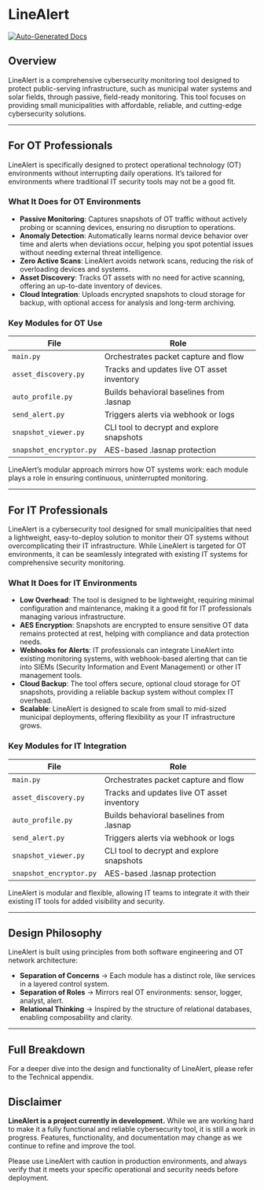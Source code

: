 # LineAlert

[![Auto-Generated Docs](https://img.shields.io/badge/docs-generated-blue.svg)](./documentation_output.md)

## Overview

LineAlert is a comprehensive cybersecurity monitoring tool designed to protect public-serving infrastructure, such as municipal water systems and solar fields, through passive, field-ready monitoring. This tool focuses on providing small municipalities with affordable, reliable, and cutting-edge cybersecurity solutions.

---

## For OT Professionals

LineAlert is specifically designed to protect operational technology (OT) environments without interrupting daily operations. It’s tailored for environments where traditional IT security tools may not be a good fit.

### What It Does for OT Environments

- **Passive Monitoring**: Captures snapshots of OT traffic without actively probing or scanning devices, ensuring no disruption to operations.
- **Anomaly Detection**: Automatically learns normal device behavior over time and alerts when deviations occur, helping you spot potential issues without needing external threat intelligence.
- **Zero Active Scans**: LineAlert avoids network scans, reducing the risk of overloading devices and systems.
- **Asset Discovery**: Tracks OT assets with no need for active scanning, offering an up-to-date inventory of devices.
- **Cloud Integration**: Uploads encrypted snapshots to cloud storage for backup, with optional access for analysis and long-term archiving.

### Key Modules for OT Use

| File                  | Role                                                   |
| --------------------- | ------------------------------------------------------ |
| `main.py`             | Orchestrates packet capture and flow                   |
| `asset_discovery.py`  | Tracks and updates live OT asset inventory             |
| `auto_profile.py`     | Builds behavioral baselines from .lasnap               |
| `send_alert.py`       | Triggers alerts via webhook or logs                    |
| `snapshot_viewer.py`  | CLI tool to decrypt and explore snapshots              |
| `snapshot_encryptor.py`| AES-based .lasnap protection                          |

LineAlert’s modular approach mirrors how OT systems work: each module plays a role in ensuring continuous, uninterrupted monitoring.

---

## For IT Professionals

LineAlert is a cybersecurity tool designed for small municipalities that need a lightweight, easy-to-deploy solution to monitor their OT systems without overcomplicating their IT infrastructure. While LineAlert is targeted for OT environments, it can be seamlessly integrated with existing IT systems for comprehensive security monitoring.

### What It Does for IT Environments

- **Low Overhead**: The tool is designed to be lightweight, requiring minimal configuration and maintenance, making it a good fit for IT professionals managing various infrastructure.
- **AES Encryption**: Snapshots are encrypted to ensure sensitive OT data remains protected at rest, helping with compliance and data protection needs.
- **Webhooks for Alerts**: IT professionals can integrate LineAlert into existing monitoring systems, with webhook-based alerting that can tie into SIEMs (Security Information and Event Management) or other IT management tools.
- **Cloud Backup**: The tool offers secure, optional cloud storage for OT snapshots, providing a reliable backup system without complex IT overhead.
- **Scalable**: LineAlert is designed to scale from small to mid-sized municipal deployments, offering flexibility as your IT infrastructure grows.

### Key Modules for IT Integration

| File                  | Role                                                   |
| --------------------- | ------------------------------------------------------ |
| `main.py`             | Orchestrates packet capture and flow                   |
| `asset_discovery.py`  | Tracks and updates live OT asset inventory             |
| `auto_profile.py`     | Builds behavioral baselines from .lasnap               |
| `send_alert.py`       | Triggers alerts via webhook or logs                    |
| `snapshot_viewer.py`  | CLI tool to decrypt and explore snapshots              |
| `snapshot_encryptor.py`| AES-based .lasnap protection                          |

LineAlert is modular and flexible, allowing IT teams to integrate it with their existing IT tools for added visibility and security.

---

## Design Philosophy

LineAlert is built using principles from both software engineering and OT network architecture:

- **Separation of Concerns** → Each module has a distinct role, like services in a layered control system.
- **Separation of Roles** → Mirrors real OT environments: sensor, logger, analyst, alert.
- **Relational Thinking** → Inspired by the structure of relational databases, enabling composability and clarity.

---

## Full Breakdown

For a deeper dive into the design and functionality of LineAlert, please refer to the Technical appendix.

## Disclaimer

**LineAlert is a project currently in development.** While we are working hard to make it a fully functional and reliable cybersecurity tool, it is still a work in progress. Features, functionality, and documentation may change as we continue to refine and improve the tool. 

Please use LineAlert with caution in production environments, and always verify that it meets your specific operational and security needs before deployment.
